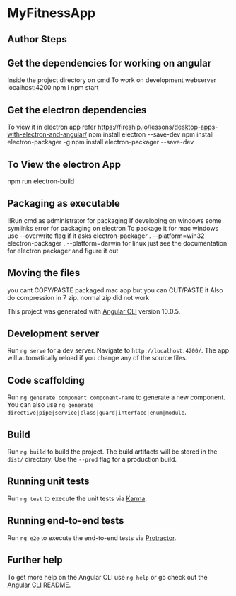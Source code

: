 # MyFitnessApp

## Author Steps

## Get the dependencies for working on angular
Inside the project directory on cmd
To work on development webserver localhost:4200
npm i 
npm start

## Get the electron dependencies
To view it in electron app refer https://fireship.io/lessons/desktop-apps-with-electron-and-angular/
npm install electron --save-dev
npm install electron-packager -g
npm install electron-packager --save-dev

## To View the electron App  
npm run electron-build

## Packaging as executable 
!!Run cmd as administrator for packaging  If developing on windows some symlinks error for packaging on electron
To package it for mac windows use --overwrite flag if it asks
electron-packager . --platform=win32
electron-packager . --platform=darwin
for linux just see the documentation for electron packager and figure it out

## Moving the files 
you cant COPY/PASTE packaged mac app
but you can CUT/PASTE it 
Also do compression in 7 zip. normal zip did not work 

This project was generated with [Angular CLI](https://github.com/angular/angular-cli) version 10.0.5.

## Development server

Run `ng serve` for a dev server. Navigate to `http://localhost:4200/`. The app will automatically reload if you change any of the source files.

## Code scaffolding

Run `ng generate component component-name` to generate a new component. You can also use `ng generate directive|pipe|service|class|guard|interface|enum|module`.

## Build

Run `ng build` to build the project. The build artifacts will be stored in the `dist/` directory. Use the `--prod` flag for a production build.

## Running unit tests

Run `ng test` to execute the unit tests via [Karma](https://karma-runner.github.io).

## Running end-to-end tests

Run `ng e2e` to execute the end-to-end tests via [Protractor](http://www.protractortest.org/).

## Further help

To get more help on the Angular CLI use `ng help` or go check out the [Angular CLI README](https://github.com/angular/angular-cli/blob/master/README.md).
